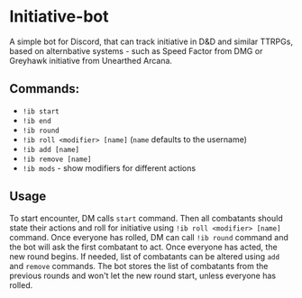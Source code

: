 # Initiative-bot
A simple bot for Discord, that can track initiative in D&D and similar TTRPGs, based on alternbative systems - such as Speed Factor from DMG or Greyhawk initiative from Unearthed Arcana. 

## Commands:
* `!ib start`
* `!ib end`
* `!ib round`
* `!ib roll <modifier> [name]` (`name` defaults to the username)
* `!ib add [name]`
* `!ib remove [name]`
* `!ib mods` - show modifiers for different actions

## Usage
To start encounter, DM calls `start` command. Then all combatants should state their actions and roll for initiative using `!ib roll <modifier> [name]` command. Once everyone has rolled, DM can call `!ib round` command and the bot will ask the first combatant to act. Once everyone has acted, the new round begins. If needed, list of combatants can be altered using `add` and `remove` commands.
The bot stores the list of combatants from the previous rounds and won't let the new round start, unless everyone has rolled.
